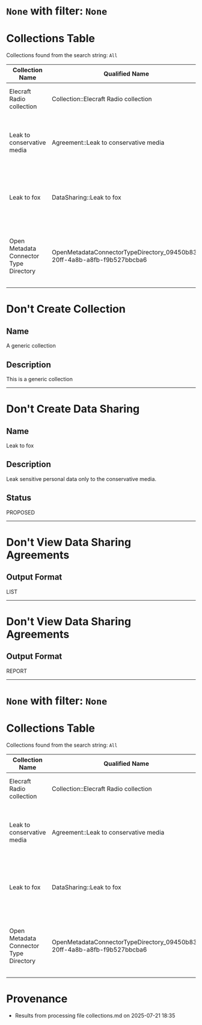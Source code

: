 
# `None` with filter: `None`

# Collections Table

Collections found from the search string: `All`

| Collection Name | Qualified Name | Collection Type | Classifications | Description | 
|-------------|-------------|-------------|-------------|-------------|
| Elecraft Radio collection | Collection::Elecraft Radio collection | Hobby Collection | Anchors | Another collection of my Elecraft radios | 
| Leak to conservative media | Agreement::Leak to conservative media |  | Anchors | Leak sensitive personal data only to the conservative media. | 
| Leak to fox | DataSharing::Leak to fox |  | Anchors, DataSharingAgreement | Leak sensitive personal data only to the conservative media. | 
| Open Metadata Connector Type Directory | OpenMetadataConnectorTypeDirectory_09450b83-20ff-4a8b-a8fb-f9b527bbcba6 |  | Anchors, ConnectorTypeDirectory | Open Metadata standard connector categories and connector types. | 


# Don't Create Collection
## Name
A generic collection
## Description
This is a generic collection

___

#  Don't Create Data Sharing
## Name
Leak to fox

## Description
Leak sensitive personal data only to the conservative media.

## Status
PROPOSED

___

# Don't View Data Sharing Agreements
## Output Format
LIST

___

# Don't View Data Sharing Agreements
## Output Format
REPORT
___

# `None` with filter: `None`

# Collections Table

Collections found from the search string: `All`

| Collection Name | Qualified Name | Collection Type | Classifications | Description | 
|-------------|-------------|-------------|-------------|-------------|
| Elecraft Radio collection | Collection::Elecraft Radio collection | Hobby Collection | Anchors | Another collection of my Elecraft radios | 
| Leak to conservative media | Agreement::Leak to conservative media |  | Anchors | Leak sensitive personal data only to the conservative media. | 
| Leak to fox | DataSharing::Leak to fox |  | Anchors, DataSharingAgreement | Leak sensitive personal data only to the conservative media. | 
| Open Metadata Connector Type Directory | OpenMetadataConnectorTypeDirectory_09450b83-20ff-4a8b-a8fb-f9b527bbcba6 |  | Anchors, ConnectorTypeDirectory | Open Metadata standard connector categories and connector types. | 

# Provenance

* Results from processing file collections.md on 2025-07-21 18:35
